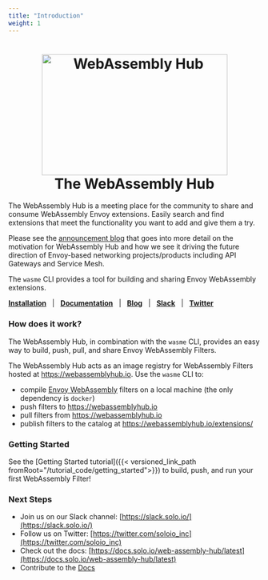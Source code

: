 ```yaml
---
title: "Introduction"
weight: 1
---
```


<h1 align="center">
    <img src="https://github.com/solo-io/wasme/blob/master/docs/content/img/logo.png?raw=true" alt="WebAssembly Hub" width="371" height="242">
  <br>
  The WebAssembly Hub
</h1>

The WebAssembly Hub is a meeting place for the community to share and consume WebAssembly Envoy extensions. Easily search and find extensions that meet the functionality you want to add and give them a try.

Please see the [announcement blog](https://medium.com/solo-io/introducing-the-webassembly-hub-a-service-for-building-deploying-sharing-and-discovering-wasm-d461719383ca) that goes into more detail on the motivation for WebAssembly Hub and how we see it driving the future direction of Envoy-based networking projects/products including API Gateways and Service Mesh.

The `wasme` CLI provides a tool for building and sharing Envoy WebAssembly extensions.

[**Installation**](https://docs.solo.io/web-assembly-hub/latest/installation/) &nbsp; |
&nbsp; [**Documentation**](https://docs.solo.io/web-assembly-hub/latest) &nbsp; |
&nbsp; [**Blog**](https://medium.com/solo-io/introducing-the-webassembly-hub-a-service-for-building-deploying-sharing-and-discovering-wasm-d461719383ca) &nbsp; |
&nbsp; [**Slack**](https://slack.solo.io) &nbsp; |
&nbsp; [**Twitter**](https://twitter.com/soloio_inc)

### How does it work?

The WebAssembly Hub, in combination with the `wasme` CLI, provides an easy way to build, push, pull, and share Envoy WebAssembly Filters.

The WebAssembly Hub acts as an image registry for WebAssembly Filters hosted at https://webassemblyhub.io. Use the `wasme` CLI to:

- compile [Envoy WebAssembly](https://github.com/envoyproxy/envoy-wasm) filters on a local machine (the only dependency is `docker`)
- push filters to https://webassemblyhub.io
- pull filters from https://webassemblyhub.io
- publish filters to the catalog at https://webassemblyhub.io/extensions/ 

### Getting Started

See the [Getting Started tutorial]({{< versioned_link_path fromRoot="/tutorial_code/getting_started">}}) to build, push, and run your first WebAssembly Filter!

### Next Steps
- Join us on our Slack channel: [https://slack.solo.io/](https://slack.solo.io/)
- Follow us on Twitter: [https://twitter.com/soloio_inc](https://twitter.com/soloio_inc)
- Check out the docs: [https://docs.solo.io/web-assembly-hub/latest](https://docs.solo.io/web-assembly-hub/latest)
- Contribute to the [Docs](https://github.com/solo-io/wasme)
